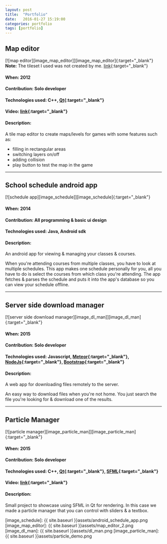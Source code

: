 ```yaml
---
layout: post
title:  "Portfolio"
date:   2016-01-27 15:19:00
categories: portfolio
tags: [portfolio]
---
```

## Map editor
[![map editor][image_map_editor]][image_map_editor]{:target="_blank"}
**Note:** The tileset I used was not created by me. [link](http://opengameart.org/content/mage-city-arcanos){:target="_blank"}

#### **When:** 2012

#### **Contribution:** Solo developer

#### **Technologies used:** C++, [Qt][link_qt]{:target="_blank"}

#### **Video:** [link][vid_map_editor]{:target="_blank"}

#### **Description:**

A tile map editor to create maps/levels for games with some features such as:

- filling in rectangular areas
- switching layers on/off
- adding collision
- play button to test the map in the game

***

## School schedule android app
[![schedule app][image_schedule]][image_schedule]{:target="_blank"}

#### **When:** 2014

#### **Contribution:** All programming & basic ui design

#### **Technologies used:** Java, Android sdk

#### **Description:**

An android app for viewing & managing your classes & courses.

When you're attending courses from multiple classes, you have to look at multiple schedules.
This app makes one schedule personally for you, all you have to do is select the courses from which class you're attending.
The app fetches & parses the schedule and puts it into the app's database so you can view your schedule offline.

***

## Server side download manager
[![server side download manager][image_dl_man]][image_dl_man]{:target="_blank"}

#### **When:** 2015

#### **Contribution:** Solo developer

#### **Technologies used:** Javascript, [Meteor][link_meteor]{:target="_blank"}, [NodeJs][link_nodejs]{:target="_blank"}, [Bootstrap][link_bootstrap]{:target="_blank"}

#### **Description:**

A web app for downloading files remotely to the server.

An easy way to download files when you're not home. You just search the file you're looking for & download one of the results.

***

## Particle Manager
[![particle manager][image_particle_man]][image_particle_man]{:target="_blank"}

#### **When:** 2015

#### **Contribution:** Solo developer

#### **Technologies used:** C++, [Qt][link_qt]{:target="_blank"}, [SFML][link_sfml]{:target="_blank"}

#### **Video:** [link][vid_particles]{:target="_blank"}

#### **Description:**

Small project to showcase using SFML in Qt for rendering.
In this case we made a particle manager that you can control with sliders & a textbox.

[link_qt]: http://www.qt.io/
[link_sfml]: http://www.sfml-dev.org/
[link_meteor]: https://www.meteor.com/
[link_nodejs]: https://nodejs.org/
[link_bootstrap]: http://getbootstrap.com/

[vid_particles]: https://youtu.be/C9JR9Db0B84
[vid_map_editor]: https://youtu.be/ZeSFGSY46DA

[image_schedule]: {{ site.baseurl }}assets/android_schedule_app.png
[image_map_editor]: {{ site.baseurl }}assets/map_editor_2.png
[image_dl_man]: {{ site.baseurl }}assets/dl_man.png
[image_particle_man]: {{ site.baseurl }}assets/particle_demo.png
